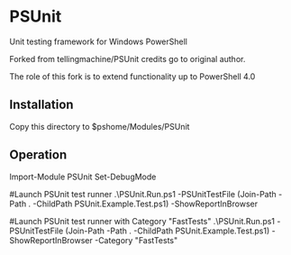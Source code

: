 PSUnit
======

Unit testing framework for Windows PowerShell

Forked from tellingmachine/PSUnit credits go to original author.

The role of this fork is to extend functionality up to PowerShell 4.0

Installation
------------------
Copy this directory to $pshome/Modules/PSUnit

Operation
-----------------

  Import-Module PSUnit
  Set-DebugMode

  #Launch PSUnit test runner
  .\PSUnit.Run.ps1 -PSUnitTestFile (Join-Path -Path . -ChildPath PSUnit.Example.Test.ps1) -ShowReportInBrowser

  #Launch PSUnit test runner with Category "FastTests"
  .\PSUnit.Run.ps1 -PSUnitTestFile (Join-Path -Path . -ChildPath PSUnit.Example.Test.ps1) -ShowReportInBrowser -Category "FastTests"
